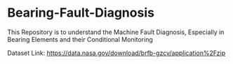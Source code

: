 # Bearing-Fault-Diagnosis

This Repository is to understand the Machine Fault Diagnosis, Especially in Bearing Elements and their Conditional Monitoring

Dataset Link: https://data.nasa.gov/download/brfb-gzcv/application%2Fzip
